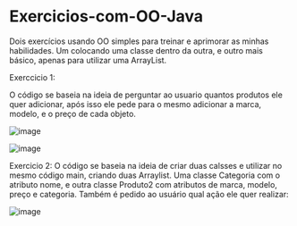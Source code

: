 # Exercicios-com-OO-Java
Dois exercícios usando OO simples para treinar e aprimorar as minhas habilidades. Um colocando uma classe dentro da outra, e outro mais básico, apenas para utilizar uma ArrayList.

Exerccicio 1:

O código se baseia na ideia de perguntar ao usuario quantos produtos ele quer adicionar, após isso ele pede para o mesmo adicionar a marca, modelo, e o preço de cada objeto.

![image](https://github.com/lapa22/Exercicios-com-OO-Java/assets/141652519/1a61396e-320e-4f35-b786-9989437d97ee)

![image](https://github.com/lapa22/Exercicios-com-OO-Java/assets/141652519/f9097cb8-f374-4f49-9478-f44ef0369a52)


Exercicio 2:
O código se baseia na ideia de criar duas calsses e utilizar no mesmo código main, criando duas Arraylist. Uma classe Categoria com o atributo nome, e outra classe Produto2 com atributos de marca, modelo, preço e categoria.
Também é pedido ao usuário qual ação ele quer realizar:
<br>

![image](https://github.com/lapa22/Exercicios-com-OO-Java/assets/141652519/351b753d-3b26-4d05-80fd-5bd9b1837794)

